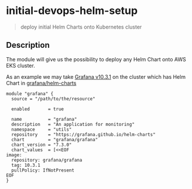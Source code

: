 # initial-devops-helm-setup

> deploy initial Helm Charts onto Kubernetes cluster

## Description

The module will give us the possibility to deploy any Helm Chart onto AWS EKS cluster.

As an example we may take [Grafana v10.3.1][grafana] on the cluster which has Helm Chart in [grafana/helm-charts][grafana-helm]

```hcl
module "grafana" {
  source = "/path/to/the/resource"

  enabled       = true

  name          = "grafana"
  description   = "An application for monitoring"
  namespace     = "utils"
  repository    = "https://grafana.github.io/helm-charts"
  chart         = "grafana/grafana"
  chart_version = "7.3.0"
  chart_values  = [<<EOF
image:
  repository: grafana/grafana
  tag: 10.3.1
  pullPolicy: IfNotPresent
EOF
}
```

[grafana]: https://grafana.com/
[grafana-helm]: https://github.com/grafana/helm-charts/tree/main/charts/grafana
